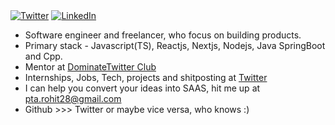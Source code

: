 </div>
<a href="https://twitter.com/whyrohitwhy" target="__blank"><img src="https://img.shields.io/twitter/follow/whyrohitwhy?style=social" alt="Twitter"></a>
<a href="www.linkedin.com/in/rohit-gupta28" target="_blank"><img src="https://img.shields.io/badge/LinkedIn-%230077B5.svg?&style=flat-square&logo=linkedin&logoColor=white" alt="LinkedIn"></a>
</a>
<br>

- Software engineer and freelancer, who focus on building products.
- Primary stack - Javascript(TS), Reactjs, Nextjs, Nodejs, Java SpringBoot and Cpp.
- Mentor at [DominateTwitter Club](https://twitter.com/dominateXclub)
- Internships, Jobs, Tech, projects and shitposting at [Twitter](https://twitter.com/whyrohitwhy)
- I can help you convert your ideas into SAAS, hit me up at [pta.rohit28@gmail.com](mailto:pta.rohit28@gmail.com)
- Github >>> Twitter or maybe vice versa, who knows :)
